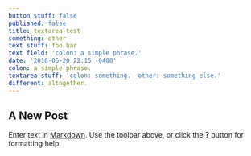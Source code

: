 ```yaml
---
button stuff: false
published: false
title: textarea-test
something: other
text stuff: foo bar
text field: 'colon: a simple phrase.'
date: '2016-06-20 22:15 -0400'
colon: a simple phrase.
textarea stuff: 'colon: something.  other: something else.'
different: altogether.
---
```

## A New Post

Enter text in [Markdown](http://daringfireball.net/projects/markdown/). Use the toolbar above, or click the **?** button for formatting help.
